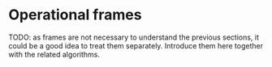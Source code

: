 # Operational frames

TODO: as frames are not necessary to understand the previous sections, it could be a good idea to treat them
separately. Introduce them here together with the related algorithms.
